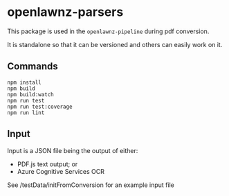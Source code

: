 # openlawnz-parsers

This package is used in the `openlawnz-pipeline` during pdf conversion.

It is standalone so that it can be versioned and others can easily work on it.

## Commands

    npm install
    npm build
    npm build:watch
    npm run test
    npm run test:coverage
    npm run lint

## Input

Input is a JSON file being the output of either:

-   PDF.js text output; or
-   Azure Cognitive Services OCR

See /testData/initFromConversion for an example input file
